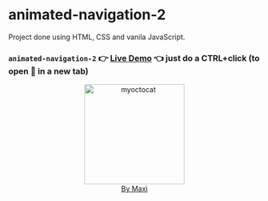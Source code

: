 # animated-navigation-2

Project done using HTML, CSS and vanila JavaScript.

### `animated-navigation-2` :point_right: [Live Demo](https://maxi69k.github.io/animated-navigation-2) :point_left: just do a CTRL+click (to open :link: in a new tab)

<div align="center">
<img src="https://myoctocat.com/assets/images/base-octocat.svg" alt="myoctocat" width="200">
</div>

<div align="center">
<a href="https://webdizajnmaxi.eu.org">By Maxi</a>
</div>

